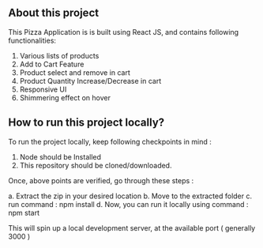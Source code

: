 ## About this project

This Pizza Application is is built using React JS, and contains following functionalities:
1. Various lists of products
2. Add to Cart Feature
3. Product select and remove in cart
4. Product Quantity Increase/Decrease in cart
5. Responsive UI
6. Shimmering effect on hover


## How to run this project locally?

To run the project locally, keep following checkpoints in mind :

1. Node should be Installed
2. This repository should be cloned/downloaded.

Once, above points are verified, go through these steps :

a. Extract the zip in your desired location
b. Move to the extracted folder
c. run command : npm install 
d. Now, you can run it locally using command : npm start

This will spin up a local development server, at the available port ( generally 3000 )

